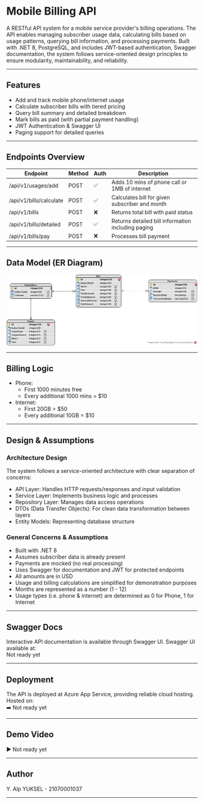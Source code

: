# Mobile Billing API

A RESTful API system for a mobile service provider's billing operations. The API enables managing subscriber usage data, calculating bills based on usage patterns, querying bill information, and processing payments. Built with .NET 8, PostgreSQL, and includes JWT-based authentication, Swagger documentation, the system follows service-oriented design principles to ensure modularity, maintainability, and reliability.

---

## Features

- Add and track mobile phone/internet usage
- Calculate subscriber bills with tiered pricing
- Query bill summary and detailed breakdown
- Mark bills as paid (with partial payment handling)
- JWT Authentication & Swagger UI
- Paging support for detailed queries

---

## Endpoints Overview

| Endpoint                    | Method | Auth | Description                                           |
|-----------------------------|--------|------|-------------------------------------------------------|
| /api/v1/usages/add        | POST   | ✅   | Adds 10 mins of phone call or 1MB of internet         |
| /api/v1/bills/calculate   | POST   | ✅   | Calculates bill for given subscriber and month        |
| /api/v1/bills             | POST   | ❌   | Returns total bill with paid status                   |
| /api/v1/bills/detailed    | POST   | ✅   | Returns detailed bill information including paging    |
| /api/v1/bills/pay         | POST   | ❌   | Processes bill payment                                |

---

## Data Model (ER Diagram)

![ER Diagram](https://github.com/4lpY/Mobile-Billing-API/blob/main/public/mobile-billing-api-erd.jpg?raw=true)

---
## Billing Logic

- Phone:
  - First 1000 minutes free
  - Every additional 1000 mins = $10
- Internet:
  - First 20GB = $50
  - Every additional 10GB = $10

---

## Design & Assumptions

### Architecture Design

The system follows a service-oriented architecture with clear separation of concerns:
- API Layer: Handles HTTP requests/responses and input validation
- Service Layer: Implements business logic and processes
- Repository Layer: Manages data access operations
- DTOs (Data Transfer Objects): For clean data transformation between layers
- Entity Models: Representing database structure

### General Concerns & Assumptions

- Built with .NET 8
- Assumes subscriber data is already present
- Payments are mocked (no real processing)
- Uses Swagger for documentation and JWT for protected endpoints
- All amounts are in USD
- Usage and billing calculations are simplified for demonstration purposes
- Months are represented as a number (1 - 12)
- Usage types (i.e. phone & internet) are determined as 0 for Phone, 1 for Internet

---

## Swagger Docs

Interactive API documentation is available through Swagger UI.
Swagger UI available at:  
Not ready yet

---

## Deployment

The API is deployed at Azure App Service, providing reliable cloud hosting.
Hosted on:  
➡️ Not ready yet

---

## Demo Video

▶️ Not ready yet

---

## Author

Y. Alp YUKSEL - 21070001037  

---
